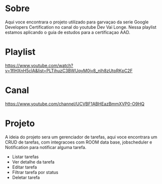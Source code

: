 # Sobre
Aqui voce encontrara o projeto utilizado para garvaçao da serie Google Developers Certification no canal do youtube Dev Vai Longe. 
Nessa playlist estamos aplicando o guia de estudos para a certificaçao AAD.


# Playlist
https://www.youtube.com/watch?v=1flHXnH5clA&list=PLTihuzC3BWUqyM0jv8_nlh8zUtpRKpC2F

# Canal
https://www.youtube.com/channel/UCVBF1ABHEazBmmXVP0-O9HQ

# Projeto
A ideia do projeto sera um gerenciador de tarefas, aqui voce encontrara um CRUD de tarefas, com integracoes com ROOM data base, jobscheduler e Notification para notificar alguma tarefa.
* Listar tarefas
* Ver detalhe da tarefa
* Editar tarefa
* Filtrar tarefa por status
* Deletar tarefa

